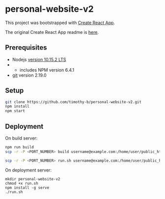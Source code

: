 # personal-website-v2

This project was bootstrapped with [Create React App](https://github.com/facebookincubator/create-react-app).

The original Create React App readme is [here](create-react-app-README.md).

## Prerequisites

* Nodejs [version 10.15.2 LTS](https://nodejs.org/dist/v10.15.2/)
* * includes NPM version 6.4.1
* [git](https://mirrors.edge.kernel.org/pub/software/scm/git/) version 2.19.0

## Setup
```sh
git clone https://github.com/timothy-b/personal-website-v2.git
npm install
npm start
```

## Deployment
On build server:
```sh
npm run build
scp -r -P <PORT_NUMBER> build username@example.com:/home/user/public_html/personal-website-v2

scp -r -P <PORT_NUMBER> run.sh username@example.com:/home/user/public_html/
```

On deployment server:
```
mkdir personal-website-v2
chmod +x run.sh
npm install -g serve
./run.sh
```
